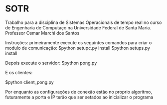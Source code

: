 # SOTR
Trabalho para a disciplina de Sistemas Operacionais de tempo real no curso de Engenharia de Computaço na Universidade Federal de Santa Maria.
Professor Osmar Marchi dos Santos

Instruções:
primeiramente execute os seguintes comandos para criar o modulo de comunicação:
$python setupc.py install
$python setups.py install

Depois execute o servidor: 
$python pong.py

E os clientes:

$python client_pong.py

Por enquanto as configurações de conexão estão no proprio algoritmo, futuramente a porta e IP terão que ser setados ao inicializar o programa
